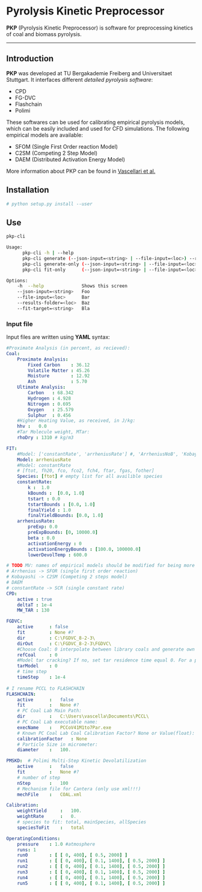 Pyrolysis Kinetic Preprocessor
================
**PKP** (Pyrolysis Kinetic Preprocessor) is software for preprocessing
kinetics of coal and biomass pyrolysis.

----

## Introduction

**PKP** was developed at TU Bergakademie Freiberg and Universitaet Stuttgart. It interfaces different *detailed pyrolysis software*:

* CPD
* FG-DVC
* Flashchain
* Polimi

These softwares can be used for calibrating empirical pyrolysis models, which can be easily included and used for CFD simulations.
The following empirical models are available:

* SFOM (Single First Order reaction Model)
* C2SM (Competing 2 Step Model) 
* DAEM (Distributed Activation Energy Model)

More information about PKP can be found in [Vascellari et al.]

## Installation

```bash
# python setup.py install --user
```

## Use

```bash
pkp-cli

Usage:
      pkp-cli -h | --help
      pkp-cli generate (--json-input=<string> | --file-input=<loc>) --results-folder=<loc>
      pkp-cli generate-only (--json-input=<string> | --file-input=<loc>) --results-folder=<loc>
      pkp-cli fit-only      (--json-input=<string> | --file-input=<loc>) --fit-target=<string> --results-folder=<loc>

Options:
    -h  --help              Shows this screen
    --json-input=<string>   Foo
    --file-input=<loc>      Bar
    --results-folder=<loc>  Baz
    --fit-target=<string>   Bla
```

### Input file

Input files are written using **YAML** syntax:

```yaml
#Proximate Analysis (in percent, as recieved):
Coal:
    Proximate Analysis:
        Fixed Carbon    : 36.12
        Volatile Matter : 45.26
        Moisture        : 12.92
        Ash             : 5.70
    Ultimate Analysis:
        Carbon   : 68.342
        Hydrogen : 4.928
        Nitrogen : 0.695
        Oxygen   : 25.579
        Sulphur  : 0.456
    #Higher Heating Value, as received, in J/kg:
    hhv :   0.0 
    #Tar Molecule weight, MTar:
    rhoDry : 1310 # kg/m3

FIT:
    #Model: ['constantRate', 'arrheniusRate'] #, 'ArrheniusNoB', 'Kobayashi', 'DAEM', 'None']
    Model: arrheniusRate
    #Model: constantRate
    # [ftot, fh20, fco, fco2, fch4, ftar, fgas, fother]
    Species: [ftot] # empty list for all availible species
    constantRate:
        k :  1.0
        kBounds :  [0.0, 1.0]
        tstart : 0.0
        tstartBounds : [0.0, 1.0]
        finalYield : 1.0
        finalYieldBounds: [0.0, 1.0]
    arrheniusRate:
        preExp: 0.0
        preExpBounds: [0, 10000.0]
        beta : 0.0
        activationEnergy : 0
        activationEnergyBounds : [100.0, 100000.0]
        lowerDevolTemp : 600.0

# TODO MV: names of empirical models should be modified for being more coherent with publication in Fuel 2013 
# Arrhenius -> SFOR (single first order reaction)
# Kobayashi -> C2SM (Competing 2 steps model)
# DAEM
# constantRate -> SCR (single constant rate)
CPD:
    active : true
    deltaT : 1e-4
    MW_TAR : 130

FGDVC:
    active      : false
    fit         : None #?
    dir         : C:\FGDVC_8-2-3\
    dirOut      : C:\FGDVC_8-2-3\FGDVC\
    #Choose Coal: 0 interpolate between library coals and generate own coal. Set 1 to 8 for a library coal.
    refCoal     : 0 
    #Model tar cracking? If no, set tar residence time equal 0. For a partial tar cracking enter the tar residence time in s. For full tar cracking write -1.
    tarModel    : 0 
    # time step
    timeStep    : 1e-4
    
# I rename PCCL to FLASHCHAIN
FLASHCHAIN:
    active      :   false
    fit         :   None #?
    # PC Coal Lab Main Path:
    dir         :   C:\Users\vascella\Documents\PCCL\
    # PC Coal Lab executable name:
    execName    :   PCCoV41M1to7Par.exe
    # Known PC Coal Lab Coal Calibration Factor? None or Value(float): ?
    calibrationFactor   : None
    # Particle Size in micrometer:
    diameter    :   100.

PMSKD:  # Polimi Multi-Step Kinetic Devolatilization
    active      :   false
    fit         :   None #?
    # number of step
    nStep       :   100
    # Mechanism file for Cantera (only use xml!!!)
    mechFile    :   COAL.xml

Calibration:
    weightYield     :   100.
    weightRate      :   0.
    # species to fit: total, mainSpecies, allSpecies
    speciesToFit    :   total 

OperatingConditions:
    pressure    : 1.0 #atmosphere
    runs: 1
    run0        : [ [ 0, 400], [ 0.5, 2000] ]
    run1        : [ [ 0, 400], [ 0.1, 1400], [ 0.5, 2000] ]
    run2        : [ [ 0, 400], [ 0.1, 1400], [ 0.5, 2000] ]
    run3        : [ [ 0, 400], [ 0.1, 1400], [ 0.5, 2000] ]
    run4        : [ [ 0, 400], [ 0.1, 1400], [ 0.5, 2000] ]
    run5        : [ [ 0, 400], [ 0.1, 1400], [ 0.5, 2000] ]
```


[Vascellari et al.]: 10.1016/j.fuel.2013.06.014 "Vascellari M, Arora R, Pollack M, Hasse C. Simulation of entrained flow gasification with advanced coal conversion submodels. Part 1: Pyrolysis. Fuel 2013;113:654–669."


